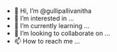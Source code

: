- 👋 Hi, I’m @gullipallivanitha
- 👀 I’m interested in ...
- 🌱 I’m currently learning ...
- 💞️ I’m looking to collaborate on ...
- 📫 How to reach me ...

<!---
gullipallivanitha/gullipallivanitha is a ✨ special ✨ repository because its `README.md` (this file) appears on your GitHub profile.
You can click the Preview link to take a look at your changes.
--->
